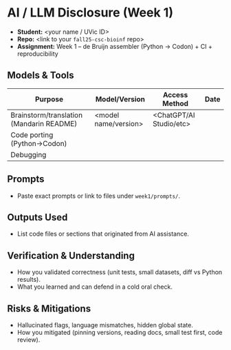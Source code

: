 # AI / LLM Disclosure (Week 1)

- **Student:** <your name / UVic ID>
- **Repo:** <link to your `fall25-csc-bioinf` repo>
- **Assignment:** Week 1 – de Bruijn assembler (Python → Codon) + CI + reproducibility

## Models & Tools
| Purpose | Model/Version | Access Method | Date |
|---|---|---|---|
| Brainstorm/translation (Mandarin README) | <model name/version> | <ChatGPT/AI Studio/etc> | <YYYY-MM-DD> |
| Code porting (Python→Codon) |  |  |  |
| Debugging |  |  |  |

## Prompts
- Paste exact prompts or link to files under `week1/prompts/`.

## Outputs Used
- List code files or sections that originated from AI assistance.

## Verification & Understanding
- How you validated correctness (unit tests, small datasets, diff vs Python results).  
- What you learned and can defend in a cold oral check.

## Risks & Mitigations
- Hallucinated flags, language mismatches, hidden global state.  
- How you mitigated (pinning versions, reading docs, small test first, code review).